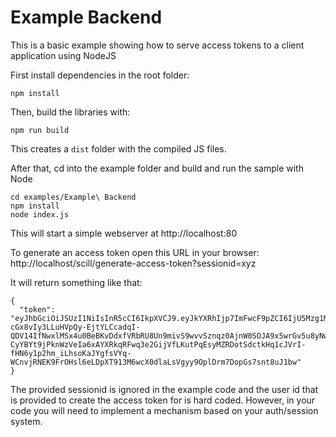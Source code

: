 # Example Backend

This is a basic example showing how to serve access tokens to a client application using NodeJS

First install dependencies in the root folder:
```
npm install
```

Then, build the libraries with:
```
npm run build
```

This creates a `dist` folder with the compiled JS files.

After that, cd into the example folder and build and run the sample with Node
```
cd examples/Example\ Backend
npm install
node index.js
```

This will start a simple webserver at http://localhost:80

To generate an access token open this URL in your browser:
http://localhost/scill/generate-access-token?sessionid=xyz

It will return something like that:
```
{
  "token": "eyJhbGciOiJSUzI1NiIsInR5cCI6IkpXVCJ9.eyJkYXRhIjp7ImFwcF9pZCI6IjU5Mzg1MjYyODg1MzU4Nzk3MCIsInVzZXJfaWQiOiIifSwiYXVkIjoiVVMgU0NJTEwiLCJleHAiOjE2MDEzODU4NDcsImlhdCI6MTYwMTM4MjI0NywiaXNzIjoidXMtZGV2LnNjaWxsZ2FtZS5jb20iLCJuYmYiOjE2MDEzODIyMzJ9.Acplg5bzMJ2G1ytOr314i0H8YM7GX4hr5HW0jT7NvGbP4xxlj33OWWb1UHB5Cnbuz4lg8PMM-cGx8vIy3LLuHVpQy-EjtYLCcadqI-QDV14IfNwxlMSx4u0BeBKvDdxfVRbRU8Un9mivS9wvvSznqz0AjnW0SOJA9x5wrGv5u8yNw0lNeENbDYRP-CyYBYt9jPknWzVeIa6xAYXRkqRFwq3e2GijVfLKutPqEsyMZRDotSdctkHq1cJVrI-fHN6y1p2hm_iLhsoKaJYgfsVYq-WCnvjRNEK9FrOHsl6eLDpXT913M6wcX0dlaLsVgyy9OplDrm7DopGs7snt8uJ1bw"
}
```

The provided sessionid is ignored in the example code and the user id that is provided to create the access token for is
hard coded. However, in your code you will need to implement a mechanism based on your auth/session system. 
